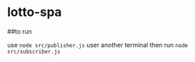 # lotto-spa

##to run

use `node src/publisher.js`
user another terminal then run `node src/subscriber.js`
